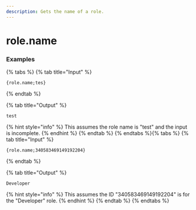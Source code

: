 ```yaml
---
description: Gets the name of a role.
---
```


# role.name <role>

### Examples

{% tabs %}
{% tab title="Input" %}
```text
{role.name;tes}
```
{% endtab %}

{% tab title="Output" %}
```text
test
```
{% hint style="info" %}
This assumes the role name is "test" and the input is incomplete.
{% endhint %}
{% endtab %}
{% endtabs %}{% tabs %}
{% tab title="Input" %}
```text
{role.name;340583469149192204}
```
{% endtab %}

{% tab title="Output" %}
```text
Developer
```
{% hint style="info" %}
This assumes the ID "340583469149192204" is for the "Developer" role.
{% endhint %}
{% endtab %}
{% endtabs %}